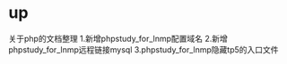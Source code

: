 # up
关于php的文档整理
1.新增phpstudy_for_lnmp配置域名
2.新增phpstudy_for_lnmp远程链接mysql
3.phpstudy_for_lnmp隐藏tp5的入口文件

